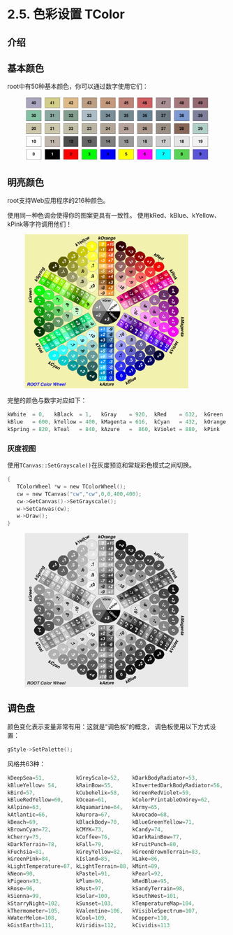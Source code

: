 # 2.5. 色彩设置 TColor

## 介绍

## 基本颜色

root中有50种基本颜色，你可以通过数字使用它们：

<figure><img src="../.gitbook/assets/pict1_TColor_001.png" alt=""><figcaption></figcaption></figure>

## 明亮颜色

root支持Web应用程序的216种颜色。

使用同一种色调会使得你的图案更具有一致性。 使用kRed、kBlue、kYellow、kPink等字符调用他们！

<figure><img src="../.gitbook/assets/pict1_TColor_002.png" alt="" width="375"><figcaption></figcaption></figure>

完整的颜色与数字对应如下：

```c
kWhite  = 0,   kBlack  = 1,   kGray    = 920,  kRed    = 632,  kGreen  = 416,
kBlue   = 600, kYellow = 400, kMagenta = 616,  kCyan   = 432,  kOrange = 800,
kSpring = 820, kTeal   = 840, kAzure   =  860, kViolet = 880,  kPink   = 900
```

### 灰度视图

使用`TCanvas::SetGrayscale()`在灰度预览和常规彩色模式之间切换。&#x20;

```c
{
   TColorWheel *w = new TColorWheel();
   cw = new TCanvas("cw","cw",0,0,400,400);
   cw->GetCanvas()->SetGrayscale();
   w->SetCanvas(cw);
   w->Draw();
}
```

<figure><img src="../.gitbook/assets/pict1_TColor_003.png" alt="" width="375"><figcaption></figcaption></figure>

## 调色盘

颜色变化表示变量非常有用：这就是“调色板”的概念， 调色板使用以下方式设置：

```c
gStyle->SetPalette();
```

风格共63种：

```c
kDeepSea=51,          kGreyScale=52,    kDarkBodyRadiator=53,
kBlueYellow= 54,      kRainBow=55,      kInvertedDarkBodyRadiator=56,
kBird=57,             kCubehelix=58,    kGreenRedViolet=59,
kBlueRedYellow=60,    kOcean=61,        kColorPrintableOnGrey=62,
kAlpine=63,           kAquamarine=64,   kArmy=65,
kAtlantic=66,         kAurora=67,       kAvocado=68,
kBeach=69,            kBlackBody=70,    kBlueGreenYellow=71,
kBrownCyan=72,        kCMYK=73,         kCandy=74,
kCherry=75,           kCoffee=76,       kDarkRainBow=77,
kDarkTerrain=78,      kFall=79,         kFruitPunch=80,
kFuchsia=81,          kGreyYellow=82,   kGreenBrownTerrain=83,
kGreenPink=84,        kIsland=85,       kLake=86,
kLightTemperature=87, kLightTerrain=88, kMint=89,
kNeon=90,             kPastel=91,       kPearl=92,
kPigeon=93,           kPlum=94,         kRedBlue=95,
kRose=96,             kRust=97,         kSandyTerrain=98,
kSienna=99,           kSolar=100,       kSouthWest=101,
kStarryNight=102,     kSunset=103,      kTemperatureMap=104,
kThermometer=105,     kValentine=106,   kVisibleSpectrum=107,
kWaterMelon=108,      kCool=109,        kCopper=110,
kGistEarth=111,       kViridis=112,     kCividis=113
```

<figure><img src="../.gitbook/assets/ROOT TColor Class Reference_副本.jpg" alt=""><figcaption></figcaption></figure>

